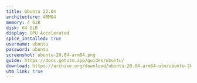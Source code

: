 ```yaml
---
title: Ubuntu 22.04
architecture: ARM64
memory: 4 GiB
disk: 64 GiB
display: GPU Accelerated
spice_installed: true
username: ubuntu
password: ubuntu
screenshot: ubuntu-20.04-arm64.png
guide: https://docs.getutm.app/guides/ubuntu/
download: https://archive.org/download/ubuntu-20.04-arm64-utm/ubuntu-20.04-arm64-utm.zip
utm_link: true
---
```

